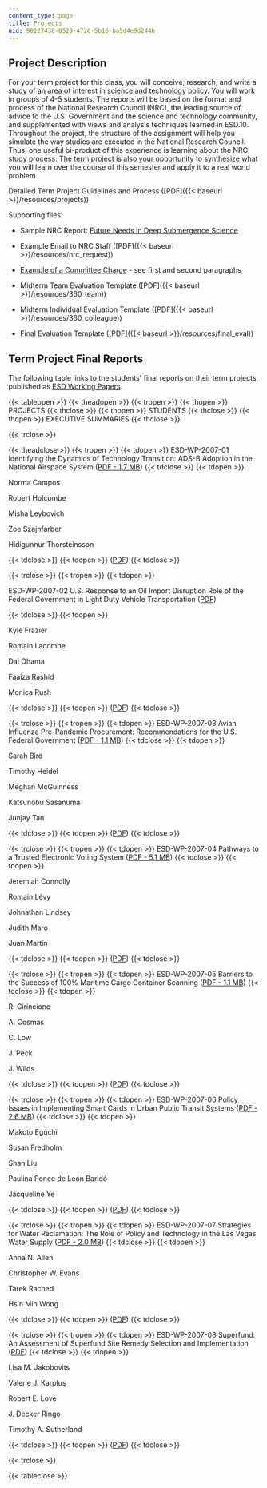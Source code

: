 ```yaml
---
content_type: page
title: Projects
uid: 90227438-8529-4726-5b16-ba5d4e9d244b
---
```


Project Description
-------------------

For your term project for this class, you will conceive, research, and write a study of an area of interest in science and technology policy. You will work in groups of 4-5 students. The reports will be based on the format and process of the National Research Council (NRC), the leading source of advice to the U.S. Government and the science and technology community, and supplemented with views and analysis techniques learned in ESD.10. Throughout the project, the structure of the assignment will help you simulate the way studies are executed in the National Research Council. Thus, one useful bi-product of this experience is learning about the NRC study process. The term project is also your opportunity to synthesize what you will learn over the course of this semester and apply it to a real world problem.

Detailed Term Project Guidelines and Process ([PDF]({{< baseurl >}}/resources/projects))

Supporting files:

*   Sample NRC Report: [Future Needs in Deep Submergence Science](http://www.nap.edu/books/0309091144/html/)
    
*   Example Email to NRC Staff ([PDF]({{< baseurl >}}/resources/nrc_request))
    
*   [Example of a Committee Charge](http://books.nap.edu/openbook.php?chapselect=yo&page=2&record_id=10854) - see first and second paragraphs
    
*   Midterm Team Evaluation Template ([PDF]({{< baseurl >}}/resources/360_team))
    
*   Midterm Individual Evaluation Template ([PDF]({{< baseurl >}}/resources/360_colleague))
    
*   Final Evaluation Template ([PDF]({{< baseurl >}}/resources/final_eval))
    

Term Project Final Reports
--------------------------

The following table links to the students' final reports on their term projects, published as [ESD Working Papers](http://esd.mit.edu/WPS/default.htm).

{{< tableopen >}}
{{< theadopen >}}
{{< tropen >}}
{{< thopen >}}
PROJECTS
{{< thclose >}}
{{< thopen >}}
STUDENTS
{{< thclose >}}
{{< thopen >}}
EXECUTIVE SUMMARIES
{{< thclose >}}

{{< trclose >}}

{{< theadclose >}}
{{< tropen >}}
{{< tdopen >}}
ESD-WP-2007-01 Identifying the Dynamics of Technology Transition: ADS-B Adoption in the National Airspace System ([PDF - 1.7 MB](http://esd.mit.edu/WPS/2007/esd-wp-2007-01.pdf))
{{< tdclose >}}
{{< tdopen >}}


Norma Campos

Robert Holcombe

Misha Leybovich

Zoe Szajnfarber

Hidigunnur Thorsteinsson


{{< tdclose >}}
{{< tdopen >}}
([PDF](http://esd.mit.edu/WPS/2007/esd-wp-2007-01-exec.pdf))
{{< tdclose >}}

{{< trclose >}}
{{< tropen >}}
{{< tdopen >}}


ESD-WP-2007-02 U.S. Response to an Oil Import Disruption Role of the Federal Government in Light Duty Vehicle Transportation ([PDF](http://esd.mit.edu/WPS/2007/esd-wp-2007-02.pdf))


{{< tdclose >}}
{{< tdopen >}}


Kyle Frazier

Romain Lacombe

Dai Ohama

Faaiza Rashid

Monica Rush


{{< tdclose >}}
{{< tdopen >}}
([PDF](http://esd.mit.edu/WPS/2007/esd-wp-2007-02-exec.pdf))
{{< tdclose >}}

{{< trclose >}}
{{< tropen >}}
{{< tdopen >}}
ESD-WP-2007-03 Avian Influenza Pre-Pandemic Procurement: Recommendations for the U.S. Federal Government ([PDF - 1.1 MB](http://esd.mit.edu/WPS/2007/esd-wp-2007-03.pdf))
{{< tdclose >}}
{{< tdopen >}}


Sarah Bird

Timothy Heidel

Meghan McGuinness

Katsunobu Sasanuma

Junjay Tan


{{< tdclose >}}
{{< tdopen >}}
([PDF](http://esd.mit.edu/WPS/2007/esd-wp-2007-03-exec.pdf))
{{< tdclose >}}

{{< trclose >}}
{{< tropen >}}
{{< tdopen >}}
ESD-WP-2007-04 Pathways to a Trusted Electronic Voting System ([PDF - 5.1 MB](http://esd.mit.edu/WPS/2007/esd-wp-2007-04.pdf))
{{< tdclose >}}
{{< tdopen >}}


Jeremiah Connolly

Romain Lévy

Johnathan Lindsey

Judith Maro

Juan Martin


{{< tdclose >}}
{{< tdopen >}}
([PDF](http://esd.mit.edu/WPS/2007/esd-wp-2007-04-exec.pdf))
{{< tdclose >}}

{{< trclose >}}
{{< tropen >}}
{{< tdopen >}}
ESD-WP-2007-05 Barriers to the Success of 100% Maritime Cargo Container Scanning ([PDF - 1.1 MB](http://esd.mit.edu/WPS/2007/esd-wp-2007-05.pdf))
{{< tdclose >}}
{{< tdopen >}}


R. Cirincione

A. Cosmas

C. Low

J. Peck

J. Wilds


{{< tdclose >}}
{{< tdopen >}}
([PDF](http://esd.mit.edu/WPS/2007/esd-wp-2007-05-exec.pdf))
{{< tdclose >}}

{{< trclose >}}
{{< tropen >}}
{{< tdopen >}}
ESD-WP-2007-06 Policy Issues in Implementing Smart Cards in Urban Public Transit Systems ([PDF - 2.6 MB](http://esd.mit.edu/WPS/2007/esd-wp-2007-06.pdf))
{{< tdclose >}}
{{< tdopen >}}


Makoto Eguchi

Susan Fredholm

Shan Liu

Paulina Ponce de León Baridó

Jacqueline Ye


{{< tdclose >}}
{{< tdopen >}}
([PDF](http://esd.mit.edu/WPS/2007/esd-wp-2007-06-exec.pdf))
{{< tdclose >}}

{{< trclose >}}
{{< tropen >}}
{{< tdopen >}}
ESD-WP-2007-07 Strategies for Water Reclamation: The Role of Policy and Technology in the Las Vegas Water Supply ([PDF - 2.0 MB](http://esd.mit.edu/WPS/2007/esd-wp-2007-07.pdf))
{{< tdclose >}}
{{< tdopen >}}


Anna N. Allen

Christopher W. Evans

Tarek Rached

Hsin Min Wong


{{< tdclose >}}
{{< tdopen >}}
([PDF](http://esd.mit.edu/WPS/2007/esd-wp-2007-07-exec.pdf))
{{< tdclose >}}

{{< trclose >}}
{{< tropen >}}
{{< tdopen >}}
ESD-WP-2007-08 Superfund: An Assessment of Superfund Site Remedy Selection and Implementation ([PDF](http://esd.mit.edu/WPS/2007/esd-wp-2007-08.pdf))
{{< tdclose >}}
{{< tdopen >}}


Lisa M. Jakobovits

Valerie J. Karplus

Robert E. Love

J. Decker Ringo

Timothy A. Sutherland


{{< tdclose >}}
{{< tdopen >}}
([PDF](http://esd.mit.edu/WPS/2007/esd-wp-2007-08-exec.pdf))
{{< tdclose >}}

{{< trclose >}}

{{< tableclose >}}